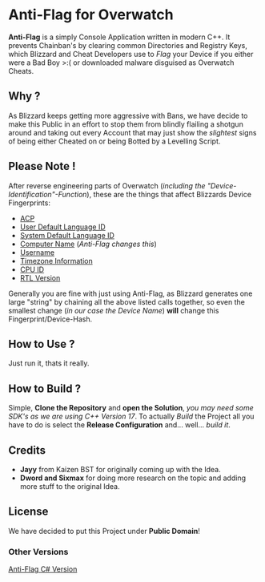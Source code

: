 

# Anti-Flag for Overwatch

**Anti-Flag** is a simply Console Application written in modern C++. It prevents Chainban's by clearing common Directories and Registry Keys, which Blizzard and Cheat Developers use to *Flag* your Device if you either were a Bad Boy >:( or downloaded malware disguised as Overwatch Cheats.

## Why ?

As Blizzard keeps getting more aggressive with Bans, we have decide to make this Public in an effort to stop them from blindly flailing a shotgun around and taking out every Account that may just show the *slightest* signs of being either Cheated on or being Botted by a Levelling Script. 

## Please Note !

After reverse engineering parts of Overwatch (*including the "Device-Identification"-Function*), these are the things that affect Blizzards Device Fingerprints:
- [ACP](https://docs.microsoft.com/en-us/windows/win32/api/winnls/nf-winnls-getacp)
- [User Default Language ID](https://docs.microsoft.com/en-us/windows/win32/api/winnls/nf-winnls-getuserdefaultlangid)
- [System Default Language ID](https://docs.microsoft.com/en-us/windows/win32/api/winnls/nf-winnls-getsystemdefaultlangid)
- [Computer Name](https://docs.microsoft.com/en-us/windows/win32/api/winbase/nf-winbase-getcomputernamew) (*Anti-Flag changes this*)
- [Username](https://docs.microsoft.com/en-us/windows/win32/api/winbase/nf-winbase-getusernamew)
- [Timezone Information](https://docs.microsoft.com/en-us/windows/win32/api/timezoneapi/nf-timezoneapi-gettimezoneinformation)
- [CPU ID](https://docs.microsoft.com/en-us/cpp/intrinsics/cpuid-cpuidex?view=msvc-160)
- [RTL Version](https://docs.microsoft.com/en-us/windows-hardware/drivers/ddi/wdm/nf-wdm-rtlgetversion)

Generally you are fine with just using Anti-Flag, as Blizzard generates one large "string" by chaining all the above listed calls together, so even the smallest change (*in our case the Device Name*) **will** change this Fingerprint/Device-Hash.
 


## How to Use ?

Just run it, thats it really. 

## How to Build ?

Simple, **Clone the Repository** and **open the Solution**, *you may need some SDK's as we are using C++ Version 17*.
To actually *Build* the Project all you have to do is select the **Release Configuration** and... well... *build it*.

## Credits

- **Jayy** from Kaizen BST for originally coming up with the Idea. 
- **Dword and Sixmax** for doing more research on the topic and adding more stuff to the original Idea.

## License

We have decided to put this Project under **Public Domain**!

### Other Versions
[Anti-Flag C# Version](https://github.com/AVISIX/Anti-Flag)

